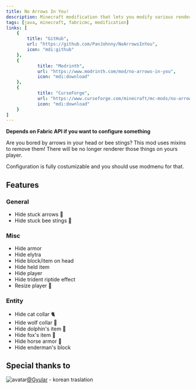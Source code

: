 ```yaml
---
title: No Arrows In You!
description: Minecraft modification that lets you modify various rendering aspects such as bee sting rendering
tags: [java, minecraft, fabricmc, modification]
links: [
    {
        title: "GitHub",
        url: "https://github.com/PanJohnny/NoArrowsInYou",
        icon: "mdi:github"
    },
    {
            title: "Modrinth",
            url: "https://www.modrinth.com/mod/no-arrows-in-you",
            icon: "mdi:download"
    },
    {
            title: "CurseForge",
            url: "https://www.curseforge.com/minecraft/mc-mods/no-arrows-in-you",
            icon: "mdi:download"
    }
]
---
```

**Depends on Fabric API if you want to configure something**

Are you bored by arrows in your head or bee stings? This mod uses mixins to remove them! There will be no longer renderer those things on yours player.

Configuration is fully costumizable and you should use modmenu for that.

## Features
### General
 - Hide stuck arrows 🏹
 - Hide stuck bee stings 🐝
### Misc
 - Hide armor 
 - Hide elytra
 - Hide block/item on head
 - Hide held item
 - Hide player
 - Hide trident riptide effect
 - Resize player 👀
### Entity
 - Hide cat collar 🐈
 - Hide wolf collar 🐶
 - Hide dolphin's item 🐬
 - Hide fox's item 🦊
 - Hide horse armor 🐴
 - Hide enderman's block
## Special thanks to
![avatar](https://avatars.githubusercontent.com/u/93109166?v=4&size=24)[@Gyular](https://modrinth.com/user/gyular) - korean traslation